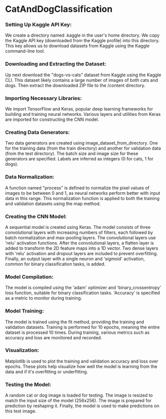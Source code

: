# CatAndDogClassification

### Setting Up Kaggle API Key:
We create a directory named .kaggle in the user's home directory.
We copy the Kaggle API key (downloaded from the Kaggle profile) into this directory. This key allows us to download datasets from Kaggle using the Kaggle command-line tool.

### Downloading and Extracting the Dataset:
Up next download the "dogs-vs-cats" dataset from Kaggle using the Kaggle CLI. This dataset likely contains a large number of images of both cats and dogs.
Then extract the downloaded ZIP file to the /content directory.

### Importing Necessary Libraries:
We import TensorFlow and Keras, popular deep learning frameworks for building and training neural networks.
Various layers and utilities from Keras are imported for constructing the CNN model.

### Creating Data Generators:
Two data generators are created using image_dataset_from_directory. One for the training data (from the train directory) and another for validation data (from the test directory).
The batch size and image size for these generators are specified.
Labels are inferred as integers (0 for cats, 1 for dogs).

### Data Normalization:
A function named "process" is defined to normalize the pixel values of images to be between 0 and 1, as neural networks perform better with input data in this range.
This normalization function is applied to both the training and validation datasets using the map method.

### Creating the CNN Model:
A sequential model is created using Keras.
The model consists of three convolutional layers with increasing numbers of filters, each followed by batch normalization and max-pooling layers.
The convolutional layers use 'relu' activation functions.
After the convolutional layers, a flatten layer is added to transform the 2D feature maps into a 1D vector.
Two dense layers with 'relu' activation and dropout layers are included to prevent overfitting.
Finally, an output layer with a single neuron and 'sigmoid' activation, common for binary classification tasks, is added.

### Model Compilation:
The model is compiled using the 'adam' optimizer and 'binary_crossentropy' loss function, suitable for binary classification tasks.
'Accuracy' is specified as a metric to monitor during training.

### Model Training:
The model is trained using the fit method, providing the training and validation datasets.
Training is performed for 10 epochs, meaning the entire dataset is processed 10 times.
During training, various metrics such as accuracy and loss are monitored and recorded.

### Visualization:
Matplotlib is used to plot the training and validation accuracy and loss over epochs. These plots help visualize how well the model is learning from the data and if it's overfitting or underfitting.

### Testing the Model:
A random cat or dog image is loaded for testing.
The image is resized to match the input size of the model (256x256).
The image is prepared for prediction by reshaping it.
Finally, the model is used to make predictions on this test image.
